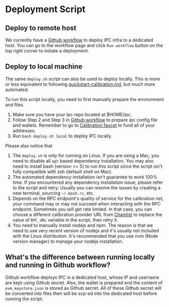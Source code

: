 # Deployment Script

## Deploy to remote host

We currently have a [Github workflow](https://github.com/consensus-shipyard/ipc/actions/workflows/deploy-to-dedicated-host.yaml) to deploy IPC infra to a dedicated host. You can go to the workflow page and click `Run workflow` button on the top right corner to initiate a deployment.

## Deploy to local machine

The same `deploy.sh` script can also be used to deploy locally. This is more or less equivalent to following [quickstart-calibration.md](https://github.com/consensus-shipyard/ipc/blob/main/docs/ipc/quickstart-calibration.md), but much more automated.

To run this script locally, you need to first manually prepare the environment and files.

1. Make sure you have your ipc repo located at $HOME/ipc.
2. Follow Step 2 and Step 3 in [Github workflow](https://github.com/consensus-shipyard/ipc/actions/workflows/deploy-to-dedicated-host.yaml) to prepare ipc config file and wallets. Remember to go to [Calibration faucet](https://faucet.calibration.fildev.network/funds.html) to fund all of your addresses.
3. Run `bash deploy.sh local` to deploy IPC locally.

Please also notice that

1. The `deploy.sh` is only for running on Linux. If you are using a Mac, you need to disable all `apt` based dependency installation. You may also need to install bash (version >= 5) to run this script since the script isn't fully compatible with zsh (default shell on Mac).
2. The automated dependency installation isn't guarantee to work 100% time. If you encountered any dependency installation issue, please refer to the script and retry. Usually you can resolve the issues by creating a new terminal, sourcing `~/.bash.rc`, etc.
3. Depends on the RPC endpoint's quality of service for the calibration net, your command may or may not succeed when interacting with the RPC endpoint. Sometimes you will get rate limited. In that case, you can choose a different calibration provider URL from [Chainlist](https://chainlist.org/?search=calibration&testnets=true) to replace the value of `RPC_URL` variable in the script, then retry it.
4. You need to manually install nodejs and npm. The reason is that we need to use very recent version of nodejs and it's usually not included with the Linux distribution. It's recommended that you use nvm (Node version manager) to manage your nodejs installation.

## What's the difference between running locally and running in Github workflow?

Github workflow deploys IPC in a dedicated host, whose IP and username are kept using Github secret. Also, the wallet is prepared and the content of `evm_keystore.json` is stored as Github secret. All of these Github secret will be converted into files then will be scp-ed into the dedicated host before running the script.
